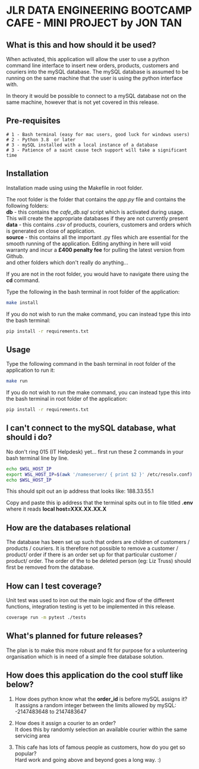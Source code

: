
# JLR DATA ENGINEERING BOOTCAMP CAFE - MINI PROJECT by JON TAN
##

## What is this and how should it be used?
When activated, this application will allow the user to use a python command line interface to insert new orders, products, customers and couriers into the mySQL database. The mySQL database is assumed to be running on the same machine that the user is using the python interface with.

In theory it would be possible to connect to a mySQL database not on the same machine, however that is not yet covered in this release.


## Pre-requisites
```
# 1 - Bash terminal (easy for mac users, good luck for windows users)
# 2 - Python 3.8  or later
# 3 - mySQL installed with a local instance of a database
# 3 - Patience of a saint cause tech support will take a significant time
```


## Installation
Installation made using using the Makefile in root folder. 

The root folder is the folder that contains the <i>app.py</i> file and contains the following folders:
<br><b>db</b> - this contains the <i>cafe_db.sql</i> script which is activated during usage. This will create the appropriate databases if they are not currently present
<br><b>data</b> - this contains <i>.csv</i> of products, couriers, customers and orders which is generated on close of application.
<br><b>source</b> - this contains all the important .py files which are essential for the smooth running of the application. Editing anything in here will void warranty and incur a <b>£400 penalty fee</b> for pulling the latest version from Github.
<br>and other folders which don't really do anything... 

If you are not in the root folder, you would have to navigate there using the <b>cd </b> command.


Type the following in the bash terminal in root folder of the application:

```bash
make install
```
If you do not wish to run the make command, you can instead type this into the bash terminal:
```bash
pip install -r requirements.txt
```


## Usage
Type the following command in the bash terminal in root folder of the application to run it:

```bash
make run
```
If you do not wish to run the make command, you can instead type this into the bash terminal in root folder of the application:
```bash
pip install -r requirements.txt
```
## I can't connect to the mySQL database, what should i do?
No don't ring 015 (IT Helpdesk) yet... first run these 2 commands in your bash terminal line by line.
```bash
echo $WSL_HOST_IP
export WSL_HOST_IP=$(awk '/nameserver/ { print $2 }' /etc/resolv.conf)
echo $WSL_HOST_IP
```
This should spit out an ip address that looks like:
188.33.55.1

Copy and paste this ip address that the terminal spits out in to file titled <b>.env</b> where it reads <b>local host=XXX.XX.XX.X</b>

## How are the databases relational
The database has been set up such that orders are children of customers / products / couriers. It is therefore not possible to remove a customer / product/ order if there is an order set up for that particular customer / product/ order. The order of the to be deleted person (eg: Liz Truss) should first be removed from the database.


## How can I test coverage?
Unit test was used to iron out the main logic and flow of the different functions, integration testing is yet to be implemented in this release.
```bash
coverage run -m pytest ./tests
```

## What's planned for future releases?
The plan is to make this more robust and fit for purpose for a volunteering organisation which is in need of a simple free database solution.

## How does this application do the cool stuff like below?
1. How does python know what the <b>order_id</b> is before mySQL assigns it?
<br>It assigns a random integer between the limits allowed by mySQL: -2147483648 to 2147483647

2. How does it assign a courier to an order?
<br> It does this by randomly selection an available courier within the same servicing area

3. This cafe has lots of famous people as customers, how do you get so popular?
<br> Hard work and going above and beyond goes a long way. :)